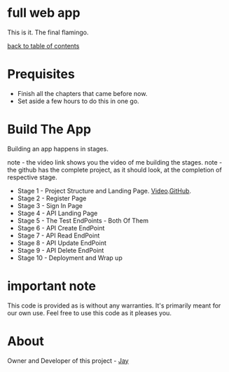 # full web app

This is it. The final flamingo. 

[back to table of contents](../readme.md)

# Prequisites

* Finish all the chapters that came before now.
* Set aside a few hours to do this in one go.

# Build The App

Building an app happens in stages. 

note - the video link shows you the video of me building the stages.
note - the github has the complete project, as it should look, at the completion of respective stage.

* Stage 1 - Project Structure and Landing Page. [Video]().[GitHub]().
* Stage 2 - Register Page 
* Stage 3 - Sign In Page
* Stage 4 - API Landing Page
* Stage 5 - The Test EndPoints - Both Of Them
* Stage 6 - API Create EndPoint
* Stage 7 - API Read EndPoint
* Stage 8 - API Update EndPoint
* Stage 9 - API Delete EndPoint
* Stage 10 - Deployment and Wrap up

# important note 

This code is provided as is without any warranties. It's primarily meant for our own use. Feel free to use this code as it pleases you.

# About

Owner and Developer of this project - [Jay](http://thechalakas.com)